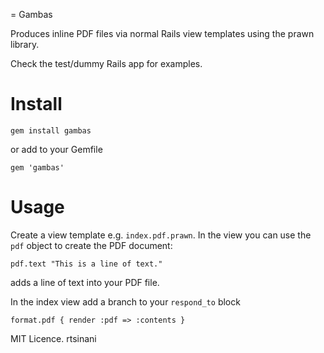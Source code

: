 = Gambas

Produces inline PDF files via normal Rails view templates using the prawn library.

Check the test/dummy Rails app for examples.


Install
==========

```shell
gem install gambas
```

or add to your Gemfile

```shell
gem 'gambas'
```

Usage
==========

Create a view template e.g. `index.pdf.prawn`. In the view you can use the `pdf` object to create the PDF document:

```shell
pdf.text "This is a line of text."
```

adds a line of text into your PDF file.


In the index view add a branch to your `respond_to` block

```shell
format.pdf { render :pdf => :contents }
```

MIT Licence. rtsinani